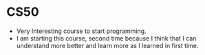 # CS50
- Very Interesting course to start programming.
- I am starting this course, second time because I think that I can understand more better and learn more as I learned in first time.
